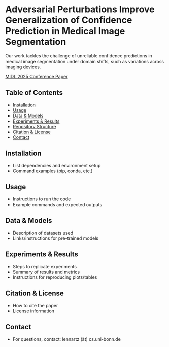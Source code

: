 # Adversarial Perturbations Improve Generalization of Confidence Prediction in Medical Image Segmentation

Our work tackles the challenge of unreliable confidence predictions in medical image segmentation under domain shifts, such as variations across imaging devices. 

[MIDL 2025 Conference Paper](https://openreview.net/pdf?id=0BQ6JPGwZa)

## Table of Contents
- [Installation](#installation)
- [Usage](#usage)
- [Data & Models](#data--models)
- [Experiments & Results](#experiments--results)
- [Repository Structure](#repository-structure)
- [Citation & License](#citation--license)
- [Contact](#contact)

## Installation
- List dependencies and environment setup
- Command examples (pip, conda, etc.)

## Usage
- Instructions to run the code
- Example commands and expected outputs

## Data & Models
- Description of datasets used
- Links/instructions for pre-trained models

## Experiments & Results
- Steps to replicate experiments
- Summary of results and metrics
- Instructions for reproducing plots/tables

## Citation & License
- How to cite the paper
- License information

## Contact
- For questions, contact: lennartz (ät) cs.uni-bonn.de